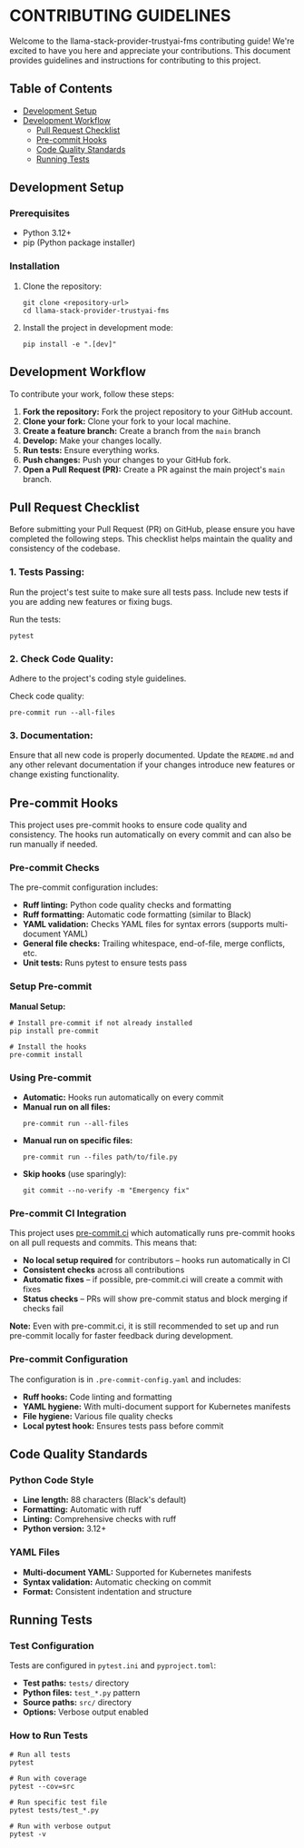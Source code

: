 # CONTRIBUTING GUIDELINES

Welcome to the llama-stack-provider-trustyai-fms contributing guide! We're excited to have you here and appreciate your contributions. This document provides guidelines and instructions for contributing to this project.

## Table of Contents
* [Development Setup](#development-setup)
* [Development Workflow](#development-workflow)
    * [Pull Request Checklist](#pull-request-checklist)
    * [Pre-commit Hooks](#pre-commit-hooks)
    * [Code Quality Standards](#code-quality-standards)
    * [Running Tests](#running-tests)

## Development Setup
### Prerequisites
* Python 3.12+
* pip (Python package installer)

### Installation

1. Clone the repository:
    ```
    git clone <repository-url>
    cd llama-stack-provider-trustyai-fms
    ```

2. Install the project in development mode:
    ```
    pip install -e ".[dev]"
    ```

## Development Workflow
To contribute your work, follow these steps:

1. **Fork the repository:** Fork the project repository to your GitHub account.
2. **Clone your fork:** Clone your fork to your local machine.
3. **Create a feature branch:** Create a branch from the `main` branch
4. **Develop:** Make your changes locally.
5. **Run tests:** Ensure everything works.
6. **Push changes:** Push your changes to your GitHub fork.
7. **Open a Pull Request (PR):** Create a PR against the main project's `main` branch.

## Pull Request Checklist
Before submitting your Pull Request (PR) on GitHub, please ensure you have completed the following steps. This checklist helps maintain the quality and consistency of the codebase.

### 1. Tests Passing:
Run the project's test suite to make sure all tests pass. Include new tests if you are adding new features or fixing bugs.

Run the tests:
```
pytest
```

### 2. Check Code Quality:
Adhere to the project's coding style guidelines.

Check code quality:

```
pre-commit run --all-files
```

### 3. Documentation:
Ensure that all new code is properly documented. Update the `README.md` and any other relevant documentation if your changes introduce new features or change existing functionality.

## Pre-commit Hooks
This project uses pre-commit hooks to ensure code quality and consistency. The hooks run automatically on every commit and can also be run manually if needed.

### Pre-commit Checks
The pre-commit configuration includes:

* **Ruff linting:** Python code quality checks and formatting
* **Ruff formatting:** Automatic code formatting (similar to Black)
* **YAML validation:** Checks YAML files for syntax errors (supports multi-document YAML)
* **General file checks:** Trailing whitespace, end-of-file, merge conflicts, etc.
* **Unit tests:** Runs pytest to ensure tests pass

### Setup Pre-commit
**Manual Setup:**
```
# Install pre-commit if not already installed
pip install pre-commit

# Install the hooks
pre-commit install
```

### Using Pre-commit
* **Automatic:** Hooks run automatically on every commit
* **Manual run on all files:**
    ```
    pre-commit run --all-files
    ```
* **Manual run on specific files:**
    ```
    pre-commit run --files path/to/file.py
    ```
* **Skip hooks** (use sparingly):
    ```
    git commit --no-verify -m "Emergency fix"
    ```

### Pre-commit CI Integration

This project uses [pre-commit.ci](https://pre-commit.ci/) which automatically runs pre-commit hooks on all pull requests and commits. This means that:
* **No local setup required** for contributors – hooks run automatically in CI
* **Consistent checks** across all contributions
* **Automatic fixes** – if possible, pre-commit.ci will create a commit with fixes
* **Status checks** – PRs will show pre-commit status and block merging if checks fail

**Note:** Even with pre-commit.ci, it is still recommended to set up and run pre-commit locally for faster feedback during development.

### Pre-commit Configuration
The configuration is in `.pre-commit-config.yaml` and includes:
* **Ruff hooks:** Code linting and formatting
* **YAML hygiene:** With multi-document support for Kubernetes manifests
* **File hygiene:** Various file quality checks
* **Local pytest hook:** Ensures tests pass before commit

## Code Quality Standards
### Python Code Style
* **Line length:** 88 characters (Black's default)
* **Formatting:** Automatic with ruff
* **Linting:** Comprehensive checks with ruff
* **Python version:** 3.12+

### YAML Files
* **Multi-document YAML:** Supported for Kubernetes manifests
* **Syntax validation:** Automatic checking on commit
* **Format:** Consistent indentation and structure

## Running Tests
### Test Configuration
Tests are configured in `pytest.ini` and `pyproject.toml`:
* **Test paths:** `tests/` directory
* **Python files:** `test_*.py` pattern
* **Source paths:** `src/` directory
* **Options:** Verbose output enabled

### How to Run Tests
```
# Run all tests
pytest

# Run with coverage
pytest --cov=src

# Run specific test file
pytest tests/test_*.py

# Run with verbose output
pytest -v
```
